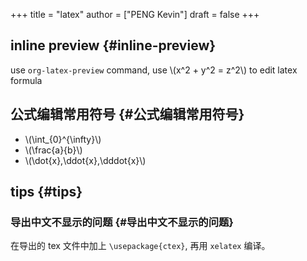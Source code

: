 +++
title = "latex"
author = ["PENG Kevin"]
draft = false
+++

## inline preview {#inline-preview}

use `org-latex-preview` command,
use \\(x^2 + y^2 = z^2\\) to edit latex formula


## 公式编辑常用符号 {#公式编辑常用符号}

-   \\(\int\_{0}^{\infty}\\)
-   \\(\frac{a}{b}\\)
-   \\(\dot{x},\ddot{x},\dddot{x}\\)


## tips {#tips}


### 导出中文不显示的问题 {#导出中文不显示的问题}

在导出的 tex 文件中加上 `\usepackage{ctex}`,
再用 `xelatex` 编译。
